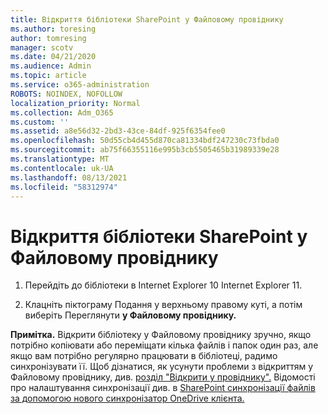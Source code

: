 ```yaml
---
title: Відкриття бібліотеки SharePoint у Файловому провіднику
ms.author: toresing
author: tomresing
manager: scotv
ms.date: 04/21/2020
ms.audience: Admin
ms.topic: article
ms.service: o365-administration
ROBOTS: NOINDEX, NOFOLLOW
localization_priority: Normal
ms.collection: Adm_O365
ms.custom: ''
ms.assetid: a8e56d32-2bd3-43ce-84df-925f6354fee0
ms.openlocfilehash: 50d55cb4d455d870ca81334bdf247230c73fbda0
ms.sourcegitcommit: ab75f66355116e995b3cb5505465b31989339e28
ms.translationtype: MT
ms.contentlocale: uk-UA
ms.lasthandoff: 08/13/2021
ms.locfileid: "58312974"
---
```

# <a name="open-a-sharepoint-library-in-file-explorer"></a>Відкриття бібліотеки SharePoint у Файловому провіднику

1. Перейдіть до бібліотеки в Internet Explorer 10 Internet Explorer 11. 
    
2. Клацніть піктограму Подання у верхньому правому куті, а потім виберіть Переглянути **у Файловому провіднику.**
    
**Примітка.** Відкрити бібліотеку у Файловому провіднику зручно, якщо потрібно копіювати або переміщати кілька файлів і папок один раз, але якщо вам потрібно регулярно працювати в бібліотеці, радимо синхронізувати її. Щоб дізнатися, як усунути проблеми з відкриттям у Файловому провіднику, див. [розділ "Відкрити у провіднику".](https://go.microsoft.com/fwlink/?linkid=871665) Відомості про налаштування синхронізації див. в [SharePoint синхронізації файлів за допомогою нового синхронізатор OneDrive клієнта.](https://go.microsoft.com/fwlink/?linkid=871666) 
  


